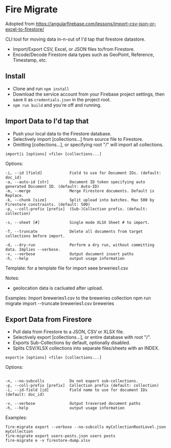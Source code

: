 # Fire Migrate

Adopted from https://angularfirebase.com/lessons/import-csv-json-or-excel-to-firestore/

CLI tool for moving data in-n-out of I'd tap that firestore datastore.

- Import/Export CSV, Excel, or JSON files to/from Firestore.
- Encode/Decode Firestore data types such as GeoPoint, Reference, Timestamp, etc.

## Install

- Clone and run `npm install`
- Download the service account from your Firebase project settings, then save it as `credentials.json` in the project root.
- `npm run build` and you're off and running.

## Import Data to I'd tap that

- Push your local data to the Firestore database.
- Selectively import [collections...] from source file to Firestore.
- Omitting [collections...], or specifying root "/" will import all collections.

```
import|i [options] <file> [collections...]
```

Options:

```
-i, --id [field]            Field to use for Document IDs. (default: doc_id)
-a, --auto-id [str]         Document ID token specifying auto generated Document ID. (default: Auto-ID)
-m, --merge                 Merge Firestore documents. Default is Replace.
-k, --chunk [size]          Split upload into batches. Max 500 by Firestore constraints. (default: 500)
-p, --coll-prefix [prefix]  (Sub-)Collection prefix. (default: collection)

-s, --sheet [#]             Single mode XLSX Sheet # to import.

-T, --truncate              Delete all documents from target collections before import.

-d, --dry-run               Perform a dry run, without committing data. Implies --verbose.
-v, --verbose               Output document insert paths
-h, --help                  output usage information
```

Template:
for a template file for import seee brweries1.csv

Notes:

- geolocation data is cacluated after upload.

Examples:
Import breweries1.csv to the breweries collection
npm run migrate import --truncate breweries1.csv breweries

## Export Data from Firestore

- Pull data from Firestore to a JSON, CSV or XLSX file.
- Selectively export [collections...], or entire database with root "/".
- Exports Sub-Collections by default, optionally disabled.
- Splits CSV/XLSX collections into separate files/sheets with an INDEX.

```
export|e [options] <file> [collections...]
```

Options:

```

-n, --no-subcolls           Do not export sub-collections.
-p, --coll-prefix [prefix]  Collection prefix (default: collection)
-i, --id-field [id]         Field name to use for document IDs (default: doc_id)

-v, --verbose               Output traversed document paths
-h, --help                  output usage information
```

Examples:

```
fire-migrate export --verbose --no-subcolls myCollectionRootLevel.json myCollection
fire-migrate export users-posts.json users posts
fire-migrate e -v firestore-dump.xlsx
```

